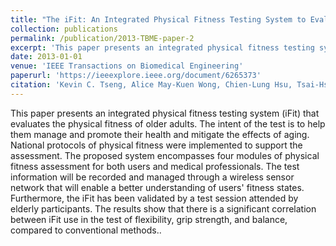 ```yaml
---
title: "The iFit: An Integrated Physical Fitness Testing System to Evaluate the Degree of Physical Fitness of the Elderly"
collection: publications
permalink: /publication/2013-TBME-paper-2
excerpt: 'This paper presents an integrated physical fitness testing system (iFit) that evaluates the physical fitness of older adults. The intent of the test is to help them manage and promote their health and mitigate the effects of aging. National protocols of physical fitness were implemented to support the assessment. The proposed system encompasses four modules of physical fitness assessment for both users and medical professionals. The test information will be recorded and managed through a wireless sensor network that will enable a better understanding of users' fitness states. Furthermore, the iFit has been validated by a test session attended by elderly participants. The results show that there is a significant correlation between iFit use in the test of flexibility, grip strength, and balance, compared to conventional methods.'
date: 2013-01-01
venue: 'IEEE Transactions on Biomedical Engineering'
paperurl: 'https://ieeexplore.ieee.org/document/6265373'
citation: 'Kevin C. Tseng, Alice May-Kuen Wong, Chien-Lung Hsu, Tsai-Hsuan Tsai, Chang-Mu Han, and Ming-Ren Lee. (2013). &quot;The iFit: An Integrated Physical Fitness Testing System to Evaluate the Degree of Physical Fitness of the Elderly.&quot; <i>IEEE Transactions on Biomedical Engineering</i>. 60(1).'
---
```

This paper presents an integrated physical fitness testing system (iFit) that evaluates the physical fitness of older adults. The intent of the test is to help them manage and promote their health and mitigate the effects of aging. National protocols of physical fitness were implemented to support the assessment. The proposed system encompasses four modules of physical fitness assessment for both users and medical professionals. The test information will be recorded and managed through a wireless sensor network that will enable a better understanding of users' fitness states. Furthermore, the iFit has been validated by a test session attended by elderly participants. The results show that there is a significant correlation between iFit use in the test of flexibility, grip strength, and balance, compared to conventional methods..
